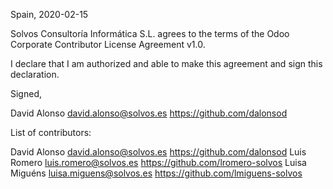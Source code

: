 Spain, 2020-02-15

Solvos Consultoría Informática S.L. agrees to the terms of the Odoo Corporate Contributor License
Agreement v1.0.

I declare that I am authorized and able to make this agreement and sign this
declaration.

Signed,

David Alonso david.alonso@solvos.es https://github.com/dalonsod

List of contributors:

David Alonso david.alonso@solvos.es https://github.com/dalonsod
Luis Romero luis.romero@solvos.es https://github.com/lromero-solvos
Luisa Miguéns luisa.miguens@solvos.es https://github.com/lmiguens-solvos
